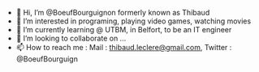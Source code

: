 - 👋 Hi, I’m @BoeufBourguignon formerly known as Thibaud
- 👀 I’m interested in programing, playing video games, watching movies
- 🌱 I’m currently learning @ UTBM, in Belfort, to be an IT engineer
- 💞️ I’m looking to collaborate on ...
- 📫 How to reach me : Mail : thibaud.leclere@gmail.com, Twitter : @BoeufBourguign

<!---
BoeufBourguignon/BoeufBourguignon is a ✨ special ✨ repository because its `README.md` (this file) appears on your GitHub profile.
You can click the Preview link to take a look at your changes.
--->
